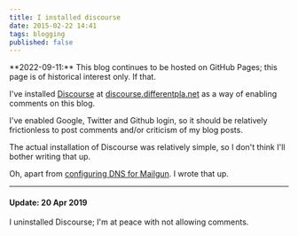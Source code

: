 ```yaml
---
title: I installed discourse
date: 2015-02-22 14:41
tags: blogging
published: false
---
```


<div class="callout callout-info" markdown="span">
**2022-09-11:** This blog continues to be hosted on GitHub Pages; this page is of historical interest only. If that.
</div>

I've installed [Discourse](http://www.discourse.org) at
[discourse.differentpla.net](http://discourse.differentpla.net) as a way of
enabling comments on this blog.

I've enabled Google, Twitter and Github login, so it should be relatively
frictionless to post comments and/or criticism of my blog posts.

The actual installation of Discourse was relatively simple, so I don't think
I'll bother writing that up.

Oh, apart from [configuring DNS for
Mailgun](http://blog.differentpla.net/blog/2015/02/22/mailgun-enom/). I wrote
that up.

----

#### Update: 20 Apr 2019

I uninstalled Discourse; I'm at peace with not allowing comments.
